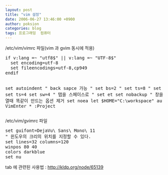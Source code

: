 ```yaml
---
layout: post
title: "vim 설정"
date: 2006-06-27 13:46:00 +0900
author: poksion
categories: blog
tags: 프로그래밍  컴퓨터
---
```


/etc/vim/vimrc 파일(vim 과 gvim 동시에 적용)
<div class="panel">
<pre>
if v:lang =~ "utf8$" || v:lang =~ "UTF-8$"
  set encoding=utf-8
  set fileencodings=utf-8,cp949
endif

set autoindent
" back sapce 가능
" set bs=2
" set ts=8
" set sts=4
set ts=4
set sw=4
" 탭을 스페이스로
" set et
set nobackup
" 창을 나누어 열때 똑같이 만드는 옵션 제거
set noea
let $HOME="C:\\workspace"
au VimEnter * :Project
</pre>
</div>

/etc/vim/gvimrc 파일
<div class="panel">
<pre>
set guifont=DejaVu\ Sans\ Mono\ 11
" 윈도우의 크리의 위치를 지정할 수 있다.
set lines=32 columns=120
winpos 80 40
colors darkblue
set nu
</pre>
</div>

tab 에 관련된 사용법 : http://kldp.org/node/65139

